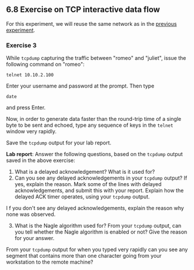 ## 6.8 Exercise on TCP interactive data flow

For this experiment, we will reuse the same network as in the [previous experiment](el5373-lab6-67.md).

### Exercise 3

While `tcpdump` capturing the traffic between "romeo" and "juliet", issue the following command on "romeo":

```
telnet 10.10.2.100
```

Enter your username and password at the prompt. Then type

```
date
```

and press Enter.

Now, in order to generate data faster than the round-trip time of a single byte to be sent and echoed, type any sequence of keys in the `telnet` window very rapidly.

Save the `tcpdump` output for your lab report. 

**Lab report**: Answer the following questions, based on the `tcpdump` output saved in the above exercise:

1. What is a delayed acknowledgement? What is it used for?
2. Can you see any delayed acknowledgements in your `tcpdump` output? If yes, explain the reason. Mark some of the lines with delayed acknowledgements, and submit this with your report. Explain how the delayed ACK timer operates, using your `tcpdump` output.

I f you don't see any delayed acknowledgements, explain the reason why none was observed.

3. What is the Nagle algorithm used for? From your `tcpdump` output, can you tell whether the Nagle algorithm is enabled or not? Give the reason for your answer.

 From your `tcpdump` output for when you typed very rapidly can you see any segment that contains more than one character going from your workstation to the remote machine?
